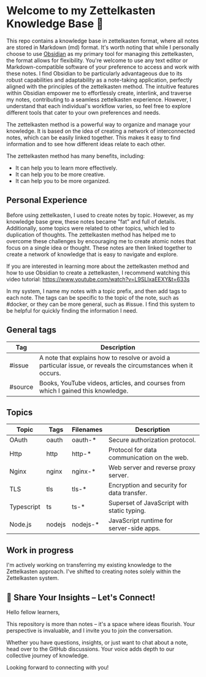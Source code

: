 # Welcome to my Zettelkasten Knowledge Base 🌟
This repo contains a knowledge base in zettelkasten format, where all notes are stored in Markdown (md) format. It's worth noting that while I personally choose to use [Obsidian](https://obsidian.md/) as my primary tool for managing this zettelkasten, the format allows for flexibility. You're welcome to use any text editor or Markdown-compatible software of your preference to access and work with these notes. I find Obsidian to be particularly advantageous due to its robust capabilities and adaptability as a note-taking application, perfectly aligned with the principles of the zettelkasten method. The intuitive features within Obsidian empower me to effortlessly create, interlink, and traverse my notes, contributing to a seamless zettelkasten experience. However, I understand that each individual's workflow varies, so feel free to explore different tools that cater to your own preferences and needs.

The zettelkasten method is a powerful way to organize and manage your knowledge. It is based on the idea of creating a network of interconnected notes, which can be easily linked together. This makes it easy to find information and to see how different ideas relate to each other.

The zettelkasten method has many benefits, including:
- It can help you to learn more effectively.
- It can help you to be more creative.
- It can help you to be more organized.

## Personal Experience

Before using zettelkasten, I used to create notes by topic. However, as my knowledge base grew, these notes became "fat" and full of details. Additionally, some topics were related to other topics, which led to duplication of thoughts.
The zettelkasten method has helped me to overcome these challenges by encouraging me to create atomic notes that focus on a single idea or thought. These notes are then linked together to create a network of knowledge that is easy to navigate and explore.

If you are interested in learning more about the zettelkasten method and how to use Obsidian to create a zettelkasten, I recommend watching this video tutorial: https://www.youtube.com/watch?v=L9SLlxaEEXY&t=633s

In my system, I name my notes with a topic prefix, and then add tags to each note. The tags can be specific to the topic of the note, such as #docker, or they can be more general, such as #issue. I find this system to be helpful for quickly finding the information I need.

## General tags
| Tag      | Description                                                                                                   |
|----------|---------------------------------------------------------------------------------------------------------------|
| #issue   | A note that explains how to resolve or avoid a particular issue, or reveals the circumstances when it occurs. |
| #source  | Books, YouTube videos, articles, and courses from which I gained this knowledge.                              |

## Topics
| Topic      | Tags    | Filenames  | Description                                |
|------------|---------|------------|--------------------------------------------|
| OAuth      | oauth   | oauth-*    | Secure authorization protocol.             |
| Http       | http    | http-*     | Protocol for data communication on the web.|
| Nginx      | nginx   | nginx-*    | Web server and reverse proxy server.       |
| TLS        | tls     | tls-*      | Encryption and security for data transfer. |
| Typescript | ts      | ts-*       | Superset of JavaScript with static typing. |
| Node.js    | nodejs  | nodejs-*   | JavaScript runtime for server-side apps.   |

## Work in progress
I'm actively working on transferring my existing knowledge to the Zettelkasten approach. I've shifted to creating notes solely within the Zettelkasten system.

## 🌟 Share Your Insights – Let's Connect!

Hello fellow learners,

This repository is more than notes – it's a space where ideas flourish. Your perspective is invaluable, and I invite you to join the conversation.

Whether you have questions, insights, or just want to chat about a note, head over to the GitHub discussions. Your voice adds depth to our collective journey of knowledge.

Looking forward to connecting with you!

